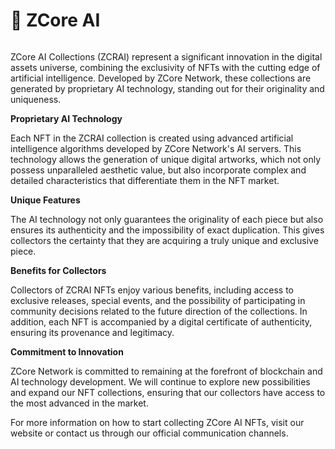# 🤖 ZCore AI

<figure><img src="../../.gitbook/assets/691e9a63-6902-4d01-86b5-82ba93d79593.png" alt=""><figcaption></figcaption></figure>

ZCore AI Collections (ZCRAI) represent a significant innovation in the digital assets universe, combining the exclusivity of NFTs with the cutting edge of artificial intelligence. Developed by ZCore Network, these collections are generated by proprietary AI technology, standing out for their originality and uniqueness.

**Proprietary AI Technology**

Each NFT in the ZCRAI collection is created using advanced artificial intelligence algorithms developed by ZCore Network's AI servers. This technology allows the generation of unique digital artworks, which not only possess unparalleled aesthetic value, but also incorporate complex and detailed characteristics that differentiate them in the NFT market.

**Unique Features**

The AI technology not only guarantees the originality of each piece but also ensures its authenticity and the impossibility of exact duplication. This gives collectors the certainty that they are acquiring a truly unique and exclusive piece.

**Benefits for Collectors**

Collectors of ZCRAI NFTs enjoy various benefits, including access to exclusive releases, special events, and the possibility of participating in community decisions related to the future direction of the collections. In addition, each NFT is accompanied by a digital certificate of authenticity, ensuring its provenance and legitimacy.

**Commitment to Innovation**

ZCore Network is committed to remaining at the forefront of blockchain and AI technology development. We will continue to explore new possibilities and expand our NFT collections, ensuring that our collectors have access to the most advanced in the market.

For more information on how to start collecting ZCore AI NFTs, visit our website or contact us through our official communication channels.
